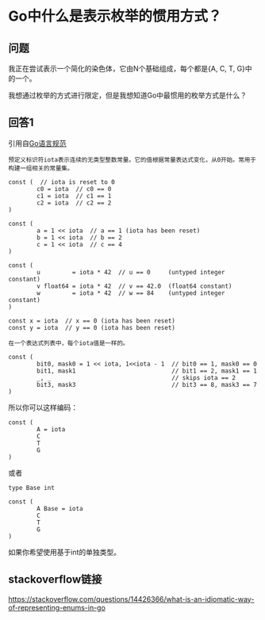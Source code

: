 # Go中什么是表示枚举的惯用方式？

## 问题
我正在尝试表示一个简化的染色体，它由N个基础组成，每个都是{A, C, T, G}中的一个。

我想通过枚举的方式进行限定，但是我想知道Go中最惯用的枚举方式是什么？

## 回答1
引用自[Go语言规范](https://golang.org/ref/spec#Iota)
    
    预定义标识符iota表示连续的无类型整数常量。它的值根据常量表达式变化，从0开始。常用于构建一组相关的常量集。
```
const (  // iota is reset to 0
        c0 = iota  // c0 == 0
        c1 = iota  // c1 == 1
        c2 = iota  // c2 == 2
)

const (
        a = 1 << iota  // a == 1 (iota has been reset)
        b = 1 << iota  // b == 2
        c = 1 << iota  // c == 4
)

const (
        u         = iota * 42  // u == 0     (untyped integer constant)
        v float64 = iota * 42  // v == 42.0  (float64 constant)
        w         = iota * 42  // w == 84    (untyped integer constant)
)

const x = iota  // x == 0 (iota has been reset)
const y = iota  // y == 0 (iota has been reset)
```
    在一个表达式列表中，每个iota值是一样的。
``` 
const (
        bit0, mask0 = 1 << iota, 1<<iota - 1  // bit0 == 1, mask0 == 0
        bit1, mask1                           // bit1 == 2, mask1 == 1
        _, _                                  // skips iota == 2
        bit3, mask3                           // bit3 == 8, mask3 == 7
)
```
所以你可以这样编码：
``` 
const (
        A = iota
        C
        T
        G
)
```
或者
``` 
type Base int

const (
        A Base = iota
        C
        T
        G
)
```
如果你希望使用基于int的单独类型。
## stackoverflow链接
https://stackoverflow.com/questions/14426366/what-is-an-idiomatic-way-of-representing-enums-in-go